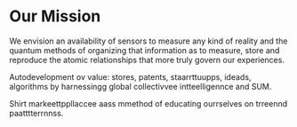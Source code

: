 # Our Mission
We envision an availability of sensors to measure any kind of reality and the quantum methods of organizing that information as to measure, store and reproduce the atomic relationships that more truly govern our experiences.

Autodevelopment ov value: stores, patents, staarrttuupps, ideads, algorithms by harnessingg global collectivvee intteelligennce and SUM.

Shirt markeettppllaccee aass mmethod of educating ourrselves on trreennd paatttterrnnss.




